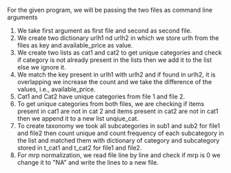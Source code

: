 For the given program, we will be passing the two files as command line arguments


1. We take first argument as first file and second as second file.
2. We create two dictionary urlh1 nd urlh2 in which we store urlh from the files as key and available_price as value.
3. We create two lists as cat1 and cat2 to get unique categories and check if category is not already present in the lists then we add it to the list else we ignore it.
4. We match the key present in urlh1 with urlh2 and if found in urlh2, it is overlapping we increase the count and we take the difference of the values, i.e., available_price.
5. Cat1 and Cat2 have unique categories from file 1 and file 2.
6. To get unique categories from both files, we are checking if items present in cat1 are not in cat 2 and items present in cat2 are not in cat1 then we append it to a new list unqiue_cat.
7. To create taxonomy we took all subcategories in sub1 and sub2 for file1 and file2 then count unique and count frequency of each subcategory in the list and matched them with dictionary of category and subcategory stored in t_cat1 and t_cat2 for file1 and file2.
8. For mrp normalization, we read file line by line and check if mrp is 0 we change it to "NA" and write the lines to a new file.